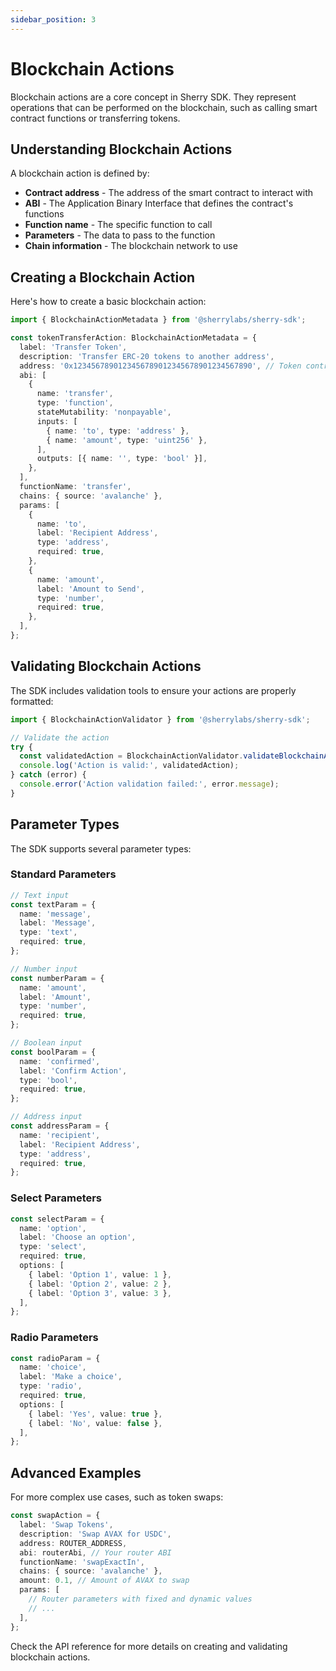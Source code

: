 ```yaml
---
sidebar_position: 3
---
```


# Blockchain Actions

Blockchain actions are a core concept in Sherry SDK. They represent operations that can be performed on the blockchain, such as calling smart contract functions or transferring tokens.

## Understanding Blockchain Actions

A blockchain action is defined by:

- **Contract address** - The address of the smart contract to interact with
- **ABI** - The Application Binary Interface that defines the contract's functions
- **Function name** - The specific function to call
- **Parameters** - The data to pass to the function
- **Chain information** - The blockchain network to use

## Creating a Blockchain Action

Here's how to create a basic blockchain action:

```typescript
import { BlockchainActionMetadata } from '@sherrylabs/sherry-sdk';

const tokenTransferAction: BlockchainActionMetadata = {
  label: 'Transfer Token',
  description: 'Transfer ERC-20 tokens to another address',
  address: '0x1234567890123456789012345678901234567890', // Token contract address
  abi: [
    {
      name: 'transfer',
      type: 'function',
      stateMutability: 'nonpayable',
      inputs: [
        { name: 'to', type: 'address' },
        { name: 'amount', type: 'uint256' },
      ],
      outputs: [{ name: '', type: 'bool' }],
    },
  ],
  functionName: 'transfer',
  chains: { source: 'avalanche' },
  params: [
    {
      name: 'to',
      label: 'Recipient Address',
      type: 'address',
      required: true,
    },
    {
      name: 'amount',
      label: 'Amount to Send',
      type: 'number',
      required: true,
    },
  ],
};
```

## Validating Blockchain Actions

The SDK includes validation tools to ensure your actions are properly formatted:

```typescript
import { BlockchainActionValidator } from '@sherrylabs/sherry-sdk';

// Validate the action
try {
  const validatedAction = BlockchainActionValidator.validateBlockchainAction(tokenTransferAction);
  console.log('Action is valid:', validatedAction);
} catch (error) {
  console.error('Action validation failed:', error.message);
}
```

## Parameter Types

The SDK supports several parameter types:

### Standard Parameters

```typescript
// Text input
const textParam = {
  name: 'message',
  label: 'Message',
  type: 'text',
  required: true,
};

// Number input
const numberParam = {
  name: 'amount',
  label: 'Amount',
  type: 'number',
  required: true,
};

// Boolean input
const boolParam = {
  name: 'confirmed',
  label: 'Confirm Action',
  type: 'bool',
  required: true,
};

// Address input
const addressParam = {
  name: 'recipient',
  label: 'Recipient Address',
  type: 'address',
  required: true,
};
```

### Select Parameters

```typescript
const selectParam = {
  name: 'option',
  label: 'Choose an option',
  type: 'select',
  required: true,
  options: [
    { label: 'Option 1', value: 1 },
    { label: 'Option 2', value: 2 },
    { label: 'Option 3', value: 3 },
  ],
};
```

### Radio Parameters

```typescript
const radioParam = {
  name: 'choice',
  label: 'Make a choice',
  type: 'radio',
  required: true,
  options: [
    { label: 'Yes', value: true },
    { label: 'No', value: false },
  ],
};
```

## Advanced Examples

For more complex use cases, such as token swaps:

```typescript
const swapAction = {
  label: 'Swap Tokens',
  description: 'Swap AVAX for USDC',
  address: ROUTER_ADDRESS,
  abi: routerAbi, // Your router ABI
  functionName: 'swapExactIn',
  chains: { source: 'avalanche' },
  amount: 0.1, // Amount of AVAX to swap
  params: [
    // Router parameters with fixed and dynamic values
    // ...
  ],
};
```

Check the API reference for more details on creating and validating blockchain actions.
